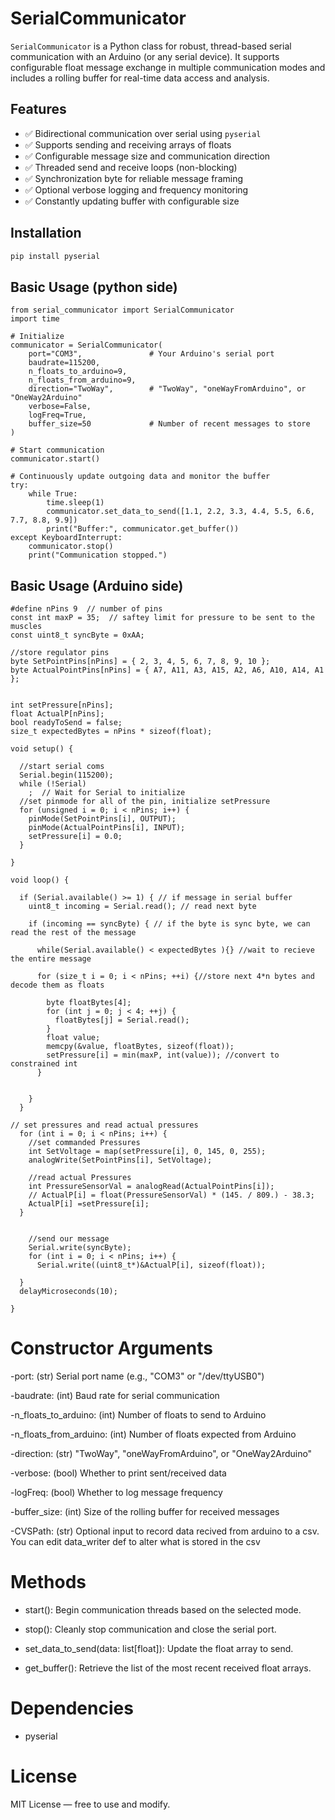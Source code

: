 # SerialCommunicator

`SerialCommunicator` is a Python class for robust, thread-based serial communication with an Arduino (or any serial device). It supports configurable float message exchange in multiple communication modes and includes a rolling buffer for real-time data access and analysis.

## Features

- ✅ Bidirectional communication over serial using `pyserial`
- ✅ Supports sending and receiving arrays of floats
- ✅ Configurable message size and communication direction
- ✅ Threaded send and receive loops (non-blocking)
- ✅ Synchronization byte for reliable message framing
- ✅ Optional verbose logging and frequency monitoring
- ✅ Constantly updating buffer with configurable size

## Installation

```bash
pip install pyserial
```


## Basic Usage (python side)

```
from serial_communicator import SerialCommunicator
import time

# Initialize
communicator = SerialCommunicator(
    port="COM3",               # Your Arduino's serial port
    baudrate=115200,
    n_floats_to_arduino=9,
    n_floats_from_arduino=9,
    direction="TwoWay",        # "TwoWay", "oneWayFromArduino", or "OneWay2Arduino"
    verbose=False,
    logFreq=True,
    buffer_size=50             # Number of recent messages to store
)

# Start communication
communicator.start()

# Continuously update outgoing data and monitor the buffer
try:
    while True:
        time.sleep(1)
        communicator.set_data_to_send([1.1, 2.2, 3.3, 4.4, 5.5, 6.6, 7.7, 8.8, 9.9])
        print("Buffer:", communicator.get_buffer())
except KeyboardInterrupt:
    communicator.stop()
    print("Communication stopped.")
```

## Basic Usage (Arduino side)

```
#define nPins 9  // number of pins
const int maxP = 35;  // saftey limit for pressure to be sent to the muscles
const uint8_t syncByte = 0xAA;

//store regulator pins
byte SetPointPins[nPins] = { 2, 3, 4, 5, 6, 7, 8, 9, 10 };
byte ActualPointPins[nPins] = { A7, A11, A3, A15, A2, A6, A10, A14, A1 };


int setPressure[nPins];
float ActualP[nPins];
bool readyToSend = false;
size_t expectedBytes = nPins * sizeof(float);

void setup() {

  //start serial coms
  Serial.begin(115200);
  while (!Serial)
    ;  // Wait for Serial to initialize
  //set pinmode for all of the pin, initialize setPressure
  for (unsigned i = 0; i < nPins; i++) {
    pinMode(SetPointPins[i], OUTPUT);
    pinMode(ActualPointPins[i], INPUT);
    setPressure[i] = 0.0;
  }

}

void loop() {

  if (Serial.available() >= 1) { // if message in serial buffer
    uint8_t incoming = Serial.read(); // read next byte

    if (incoming == syncByte) { // if the byte is sync byte, we can read the rest of the message

      while(Serial.available() < expectedBytes ){} //wait to recieve the entire message

      for (size_t i = 0; i < nPins; ++i) {//store next 4*n bytes and decode them as floats

        byte floatBytes[4];
        for (int j = 0; j < 4; ++j) {
          floatBytes[j] = Serial.read();
        }
        float value;
        memcpy(&value, floatBytes, sizeof(float));
        setPressure[i] = min(maxP, int(value)); //convert to constrained int
      }


    }
  }

// set pressures and read actual pressures
  for (int i = 0; i < nPins; i++) {
    //set commanded Pressures
    int SetVoltage = map(setPressure[i], 0, 145, 0, 255);
    analogWrite(SetPointPins[i], SetVoltage);

    //read actual Pressures
    int PressureSensorVal = analogRead(ActualPointPins[i]);
    // ActualP[i] = float(PressureSensorVal) * (145. / 809.) - 38.3;
    ActualP[i] =setPressure[i];
  }
  

    //send our message 
    Serial.write(syncByte);
    for (int i = 0; i < nPins; i++) {
      Serial.write((uint8_t*)&ActualP[i], sizeof(float));

  }
  delayMicroseconds(10);

}
```


# Constructor Arguments

-port:	(str)	Serial port name (e.g., "COM3" or "/dev/ttyUSB0")

-baudrate:	(int)	Baud rate for serial communication

-n_floats_to_arduino:	(int)	Number of floats to send to Arduino

-n_floats_from_arduino:	(int)	Number of floats expected from Arduino

-direction:	(str)	"TwoWay", "oneWayFromArduino", or "OneWay2Arduino"

-verbose:	(bool)	Whether to print sent/received data

-logFreq:	(bool)	Whether to log message frequency

-buffer_size: (int)	Size of the rolling buffer for received messages

-CVSPath: (str) Optional input to record data recived from arduino to a csv. You can edit data_writer def to alter what is stored in the csv

# Methods
- start(): Begin communication threads based on the selected mode.

- stop(): Cleanly stop communication and close the serial port.

- set_data_to_send(data: list[float]): Update the float array to send.

- get_buffer(): Retrieve the list of the most recent received float arrays.

# Dependencies
- pyserial

# License
MIT License — free to use and modify.
